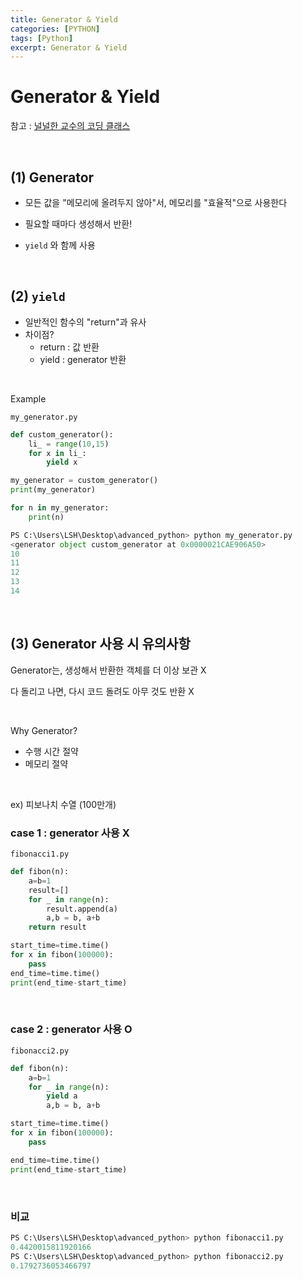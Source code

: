 ```yaml
---
title: Generator & Yield
categories: [PYTHON]
tags: [Python]
excerpt: Generator & Yield
---
```


# Generator & Yield

참고 : [널널한 교수의 코딩 클래스](https://www.youtube.com/channel/UCj0WNqpk8_cxB5YDxpYwQEg)

<br>

## (1) Generator

- 모든 값을 "메모리에 올려두지 않아"서, 메모리를 "효율적"으로 사용한다
- 필요할 때마다 생성해서 반환!

- `yield` 와 함께 사용

<br>

## (2) `yield`

- 일반적인 함수의 "return"과 유사
- 차이점?
  - return : 값 반환
  - yield : generator 반환

<br>

Example

`my_generator.py`

```python
def custom_generator():
    li_ = range(10,15)
    for x in li_:
        yield x

my_generator = custom_generator()
print(my_generator)

for n in my_generator:
    print(n)
```

```python
PS C:\Users\LSH\Desktop\advanced_python> python my_generator.py
<generator object custom_generator at 0x0000021CAE906A50>
10
11
12
13
14
```

<br>

## (3) Generator 사용 시 유의사항

Generator는, 생성해서 반환한 객체를 더 이상 보관 X

다 돌리고 나면, 다시 코드 돌려도 아무 것도 반환 X

<br>

Why Generator?

- 수행 시간 절약
- 메모리 절약

<br>

ex) 피보나치 수열 (100만개)

### case 1 : generator 사용 X

`fibonacci1.py`

```python
def fibon(n):
    a=b=1
    result=[]
    for _ in range(n):
        result.append(a)
        a,b = b, a+b
    return result

start_time=time.time()
for x in fibon(100000):
    pass
end_time=time.time()
print(end_time-start_time)
```

<br>

### case 2 : generator 사용 O

`fibonacci2.py`

```python
def fibon(n):
    a=b=1
    for _ in range(n):
        yield a
        a,b = b, a+b

start_time=time.time()
for x in fibon(100000):
    pass

end_time=time.time()
print(end_time-start_time)	
```

<br>

### 비교

```python
PS C:\Users\LSH\Desktop\advanced_python> python fibonacci1.py
0.4420015811920166
PS C:\Users\LSH\Desktop\advanced_python> python fibonacci2.py
0.1792736053466797
```

